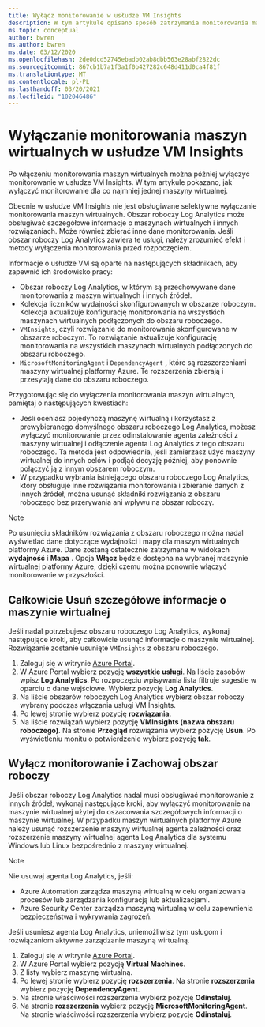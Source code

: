 ```yaml
---
title: Wyłącz monitorowanie w usłudze VM Insights
description: W tym artykule opisano sposób zatrzymania monitorowania maszyn wirtualnych w usłudze VM Insights.
ms.topic: conceptual
author: bwren
ms.author: bwren
ms.date: 03/12/2020
ms.openlocfilehash: 2de0dcd52745ebadb02ab8dbb563e28abf2822dc
ms.sourcegitcommit: 867cb1b7a1f3a1f0b427282c648d411d0ca4f81f
ms.translationtype: MT
ms.contentlocale: pl-PL
ms.lasthandoff: 03/20/2021
ms.locfileid: "102046486"
---
```

# <a name="disable-monitoring-of-your-vms-in-vm-insights"></a>Wyłączanie monitorowania maszyn wirtualnych w usłudze VM Insights

Po włączeniu monitorowania maszyn wirtualnych można później wyłączyć monitorowanie w usłudze VM Insights. W tym artykule pokazano, jak wyłączyć monitorowanie dla co najmniej jednej maszyny wirtualnej.  

Obecnie w usłudze VM Insights nie jest obsługiwane selektywne wyłączanie monitorowania maszyn wirtualnych. Obszar roboczy Log Analytics może obsługiwać szczegółowe informacje o maszynach wirtualnych i innych rozwiązaniach. Może również zbierać inne dane monitorowania. Jeśli obszar roboczy Log Analytics zawiera te usługi, należy zrozumieć efekt i metody wyłączenia monitorowania przed rozpoczęciem.

Informacje o usłudze VM są oparte na następujących składnikach, aby zapewnić ich środowisko pracy:

* Obszar roboczy Log Analytics, w którym są przechowywane dane monitorowania z maszyn wirtualnych i innych źródeł.
* Kolekcja liczników wydajności skonfigurowanych w obszarze roboczym. Kolekcja aktualizuje konfigurację monitorowania na wszystkich maszynach wirtualnych podłączonych do obszaru roboczego.
* `VMInsights`, czyli rozwiązanie do monitorowania skonfigurowane w obszarze roboczym. To rozwiązanie aktualizuje konfigurację monitorowania na wszystkich maszynach wirtualnych podłączonych do obszaru roboczego.
* `MicrosoftMonitoringAgent` i `DependencyAgent` , które są rozszerzeniami maszyny wirtualnej platformy Azure. Te rozszerzenia zbierają i przesyłają dane do obszaru roboczego.

Przygotowując się do wyłączenia monitorowania maszyn wirtualnych, pamiętaj o następujących kwestiach:

* Jeśli oceniasz pojedynczą maszynę wirtualną i korzystasz z prewybieranego domyślnego obszaru roboczego Log Analytics, możesz wyłączyć monitorowanie przez odinstalowanie agenta zależności z maszyny wirtualnej i odłączenie agenta Log Analytics z tego obszaru roboczego. Ta metoda jest odpowiednia, jeśli zamierzasz użyć maszyny wirtualnej do innych celów i podjąć decyzję później, aby ponownie połączyć ją z innym obszarem roboczym.
* W przypadku wybrania istniejącego obszaru roboczego Log Analytics, który obsługuje inne rozwiązania monitorowania i zbieranie danych z innych źródeł, można usunąć składniki rozwiązania z obszaru roboczego bez przerywania ani wpływu na obszar roboczy.  

>[!NOTE]
> Po usunięciu składników rozwiązania z obszaru roboczego można nadal wyświetlać dane dotyczące wydajności i mapy dla maszyn wirtualnych platformy Azure. Dane zostaną ostatecznie zatrzymane w widokach **wydajność** i **Mapa** . Opcja **Włącz** będzie dostępna na wybranej maszynie wirtualnej platformy Azure, dzięki czemu można ponownie włączyć monitorowanie w przyszłości.  

## <a name="remove-vm-insights-completely"></a>Całkowicie Usuń szczegółowe informacje o maszynie wirtualnej

Jeśli nadal potrzebujesz obszaru roboczego Log Analytics, wykonaj następujące kroki, aby całkowicie usunąć informacje o maszynie wirtualnej. Rozwiązanie zostanie usunięte `VMInsights` z obszaru roboczego.  

1. Zaloguj się w witrynie [Azure Portal](https://portal.azure.com).
2. W Azure Portal wybierz pozycję **wszystkie usługi**. Na liście zasobów wpisz **Log Analytics**. Po rozpoczęciu wpisywania lista filtruje sugestie w oparciu o dane wejściowe. Wybierz pozycję **Log Analytics**.
3. Na liście obszarów roboczych Log Analytics wybierz obszar roboczy wybrany podczas włączania usługi VM Insights.
4. Po lewej stronie wybierz pozycję **rozwiązania**.  
5. Na liście rozwiązań wybierz pozycję **VMInsights (nazwa obszaru roboczego)**. Na stronie **Przegląd** rozwiązania wybierz pozycję **Usuń**. Po wyświetleniu monitu o potwierdzenie wybierz pozycję **tak**.

## <a name="disable-monitoring-and-keep-the-workspace"></a>Wyłącz monitorowanie i Zachowaj obszar roboczy  

Jeśli obszar roboczy Log Analytics nadal musi obsługiwać monitorowanie z innych źródeł, wykonaj następujące kroki, aby wyłączyć monitorowanie na maszynie wirtualnej użytej do oszacowania szczegółowych informacji o maszynie wirtualnej. W przypadku maszyn wirtualnych platformy Azure należy usunąć rozszerzenie maszyny wirtualnej agenta zależności oraz rozszerzenie maszyny wirtualnej agenta Log Analytics dla systemu Windows lub Linux bezpośrednio z maszyny wirtualnej. 

>[!NOTE]
>Nie usuwaj agenta Log Analytics, jeśli: 
>
> * Azure Automation zarządza maszyną wirtualną w celu organizowania procesów lub zarządzania konfiguracją lub aktualizacjami. 
> * Azure Security Center zarządza maszyną wirtualną w celu zapewnienia bezpieczeństwa i wykrywania zagrożeń. 
>
> Jeśli usuniesz agenta Log Analytics, uniemożliwisz tym usługom i rozwiązaniom aktywne zarządzanie maszyną wirtualną. 

1. Zaloguj się w witrynie [Azure Portal](https://portal.azure.com). 
2. W Azure Portal wybierz pozycję **Virtual Machines**. 
3. Z listy wybierz maszynę wirtualną. 
4. Po lewej stronie wybierz pozycję **rozszerzenia**. Na stronie **rozszerzenia** wybierz pozycję **DependencyAgent**.
5. Na stronie właściwości rozszerzenia wybierz pozycję **Odinstaluj**.
6. Na stronie **rozszerzenia** wybierz pozycję **MicrosoftMonitoringAgent**. Na stronie właściwości rozszerzenia wybierz pozycję **Odinstaluj**.  

